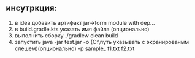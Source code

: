 ## инсутркция:
1. в idea добавить артифакт jar->form module with dep...
2. в build.gradle.kts указать имя файла (опционально)
2. выполнить сборку ./gradlew clean build
3. запустить java -jar test.jar -o (C:\\путь указывать с экранированым слешем)(опционально) -p sample_ f1.txt f2.txt
